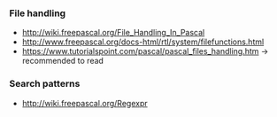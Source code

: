 ### File handling
- http://wiki.freepascal.org/File_Handling_In_Pascal
- http://www.freepascal.org/docs-html/rtl/system/filefunctions.html
- https://www.tutorialspoint.com/pascal/pascal_files_handling.htm -> recommended to read

### Search patterns
- http://wiki.freepascal.org/Regexpr